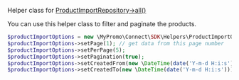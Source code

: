 Helper class for [ProductImportRepository->all()][ProductImportRepository]

You can use this helper class to filter and paginate the products.

```php
$productImportOptions = new \MyPromo\Connect\SDK\Helpers\ProductImportOptions();
$productImportOptions->setPage(1); // get data from this page number
$productImportOptions->setPerPage(5);
$productImportOptions->setPagination(true);
$productImportOptions->setCreatedFrom(new \DateTime(date('Y-m-d H:i:s')));
$productImportOptions->setCreatedTo(new \DateTime(date('Y-m-d H:i:s')));
```

[ProductImportRepository]: ../Repositories/ProductImportRepository.md
